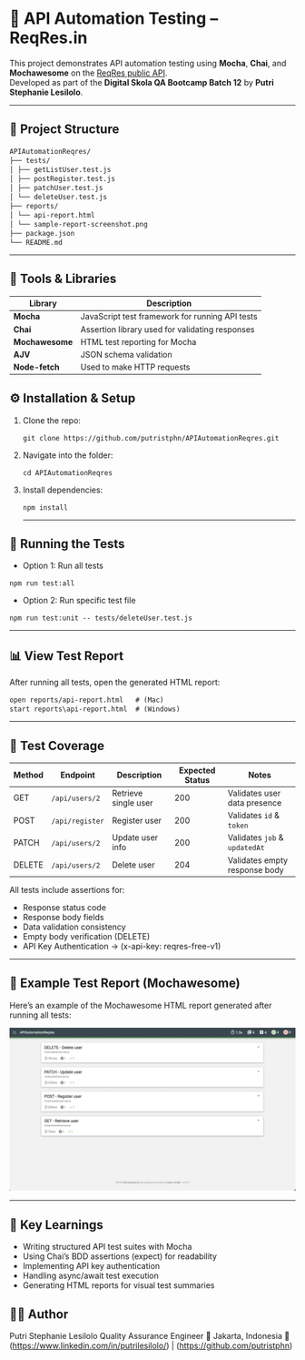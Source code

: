 # 🧪 API Automation Testing – ReqRes.in

This project demonstrates API automation testing using **Mocha**, **Chai**, and **Mochawesome** on the [ReqRes public API](https://reqres.in/).  
Developed as part of the **Digital Skola QA Bootcamp Batch 12** by **Putri Stephanie Lesilolo**.

---

## 📂 Project Structure
```
APIAutomationReqres/
├── tests/
│ ├── getListUser.test.js
│ ├── postRegister.test.js
│ ├── patchUser.test.js
│ └── deleteUser.test.js
├── reports/
│ └── api-report.html
│ └── sample-report-screenshot.png
├── package.json
└── README.md
```

---

## 🧰 Tools & Libraries

| Library | Description |
|----------|--------------|
| **Mocha** | JavaScript test framework for running API tests |
| **Chai** | Assertion library used for validating responses |
| **Mochawesome** | HTML test reporting for Mocha |
| **AJV** | JSON schema validation |
| **Node-fetch** | Used to make HTTP requests |

## ⚙️ Installation & Setup

1. Clone the repo:
   ```
   git clone https://github.com/putristphn/APIAutomationReqres.git
   ```
2. Navigate into the folder:
   ```
   cd APIAutomationReqres
   ```
3. Install dependencies:
   ```
   npm install
   ```

   ---

  ##  🧪 Running the Tests   

- Option 1: Run all tests
```
npm run test:all
```
- Option 2: Run specific test file
```
npm run test:unit -- tests/deleteUser.test.js
```

  ---

  ##  📊 View Test Report

  After running all tests, open the generated HTML report:
  ```
  open reports/api-report.html   # (Mac)
  start reports\api-report.html  # (Windows) 
  ```

   ---
  
 ## 📁 Test Coverage

| Method | Endpoint        | Description          | Expected Status | Notes                         |
| ------ | --------------- | -------------------- | --------------- | ----------------------------- |
| GET    | `/api/users/2`  | Retrieve single user | 200             | Validates user data presence  |
| POST   | `/api/register` | Register user        | 200             | Validates `id` & `token`      |
| PATCH  | `/api/users/2`  | Update user info     | 200             | Validates `job` & `updatedAt` |
| DELETE | `/api/users/2`  | Delete user          | 204             | Validates empty response body |

All tests include assertions for:
- Response status code
- Response body fields
- Data validation consistency
- Empty body verification (DELETE)
- API Key Authentication → (x-api-key: reqres-free-v1)

--- 

## 📸 Example Test Report (Mochawesome)

Here’s an example of the Mochawesome HTML report generated after running all tests:

![API Test Report Example](./reports/sample-report-screenshot.png)

--- 

## 🧠 Key Learnings

- Writing structured API test suites with Mocha
- Using Chai’s BDD assertions (expect) for readability
- Implementing API key authentication
- Handling async/await test execution
- Generating HTML reports for visual test summaries

## 👩‍💻 Author

Putri Stephanie Lesilolo
Quality Assurance Engineer 
📍 Jakarta, Indonesia
🔗 (https://www.linkedin.com/in/putrilesilolo/) | (https://github.com/putristphn)

